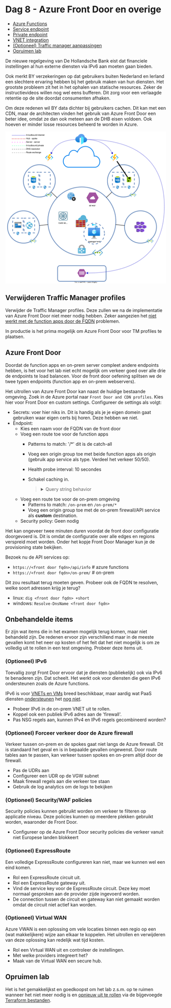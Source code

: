 # Dag 8 - Azure Front Door en overige
* [Azure Functions](#azure-functions)
* [Service endpoint](#service-endpoint)
* [Private endpoint](#private-endpoint)
* [VNET integration](#vnet-integration)
* [(Optioneel) Traffic manager aanpassingen](#optioneel-traffic-manager-aanpassingen)
* [Opruimen lab](#opruimen-lab)

De nieuwe regelgeving van De Hollandsche Bank eist dat financiele instellingen al hun externe diensten via IPv6 aan moeten gaan bieden.

Ook merkt BY verzekeringen op dat gebruikers buiten Nederland en Ierland een slechtere ervaring hebben bij het gebruik maken van hun diensten. Het grootste probleem zit het in het ophalen van statische resources. Zeker de instructievideos willen nog wel eens bufferen. Dit zorg voor een verlaagde retentie op de site doordat consumenten afhaken. 

Om deze redenen wil BY data dichter bij gebruikers cachen. Dit kan met een CDN, maar de architecten vinden het gebruik van Azure Front Door een beter idee, omdat ze dan ook meteen aan de DHB eisen voldoen. Ook hoeven er minder losse resources beheerd te worden in Azure.

![Azure Front Door topology](./data/front_door.svg)

## Verwijderen Traffic Manager profiles

Verwijder de Traffic Manager profiles. Deze zullen we na de implementatie van Azure Front Door niet meer nodig hebben. Zeker aangezien het [niet werkt met de function apps door de FQDN](../ex7/README.md#optioneel-traffic-manager-aanpassingen) problemen.

In productie is het prima mogelijk om Azure Front Door voor TM profiles te plaatsen.

## Azure Front Door

Doordat de function apps en on-prem server compleet andere endpoints hebben, is het voor het lab niet echt mogelijk om verkeer goed over alle drie de endpoints te load balancen. Voor de front door oefening splitsen we de twee typen endpoints (function app en on-prem webservers).

Het uitrollen van Azure Front Door kan naast de huidige bestaande omgeving. Zoek in de Azure portal naar `Front Door and CDN profiles`. Kies hier voor Front Door en custom settings. Configureer de settings als volgt:
* Secrets: voer hier niks in. Dit is handig als je je eigen domein gaat gebruiken waar eigen certs bij horen. Deze hebben we niet.
* Endpoint: 
    * Kies een naam voor de FQDN van de front door
    * Voeg een route toe voor de function apps
        * Patterns to match: '/*' dit is de catch-all
        * Voeg een origin group toe met beide function apps als origin (gebruik app service als type. Verdeel het verkeer 50/50).
        * Health probe interval: 10 secondes
        * Schakel caching in.
            > <details><summary>Query string behavior</summary>
            >
            > De gekozen query string caching behavior maakt niet uit voor het lab, maar in productie is het van belang om te [weten wat ze doen](https://learn.microsoft.com/en-us/azure/frontdoor/front-door-caching?pivots=front-door-standard-premium#query-string-behavior).

            </details>
    * Voeg een route toe voor de on-prem omgeving
        * Patterns to match: `/on-prem` en `/on-prem/*`
        * Voeg een origin group toe met de on-prem firewall/API service als **custom** destination.
    * Security policy: Geen nodig

Het kan ongeveer twee minuten duren voordat de front door configuratie doorgevoerd is. Dit is omdat de configuratie over alle edges en regions verspreid moet worden. Onder het kopje Front Door Manager kun je de provisioning state bekijken.

Bezoek nu de API services op:
* `https://<front door fqdn>/api/info`  # azure functions
* `https://<front door fqdn>/on-prem/`  # on-prem

Dit zou resultaat terug moeten geven. Probeer ook de FQDN te resolven, welke soort adressen krijg je terug?
* linux: `dig <front door fqdn> +short`
* windows: `Resolve-DnsName <front door fqdn>`

## Onbehandelde items

Er zijn wat items die in het examen mogelijk terug komen, maar niet behandeld zijn. De redenen ervoor zijn verschillend maar in de meeste gevallen komt het neer op kosten of het feit dat het niet mogelijk is om ze volledig uit te rollen in een test omgeving. Probeer deze items uit.

### (Optioneel) IPv6

Toevallig zorgt Front Door ervoor dat je diensten (publiekelijk) ook via IPv6 te benaderen zijn. Dat scheelt. Het werkt ook voor diensten die geen IPv6 ondersteunen zoals de Azure functions.

IPv6 is voor [VNETs en VMs](https://learn.microsoft.com/en-us/azure/virtual-network/ip-services/ipv6-overview) breed beschikbaar, maar aardig wat PaaS diensten [ondersteunen](https://learn.microsoft.com/en-us/azure/virtual-network/ip-services/ipv6-overview#limitations) het [nog niet](https://msandbu.org/ipv6-support-in-microsoft-azure/).

* Probeer IPv6 in de on-prem VNET uit te rollen.
* Koppel ook een publiek IPv6 adres aan de 'firewall'.
* Pas NSG regels aan, kunnen IPv4 en IPv6 regels gecombineerd worden?

### (Optioneel) Forceer verkeer door de Azure firewall

Verkeer tussen on-prem en de spokes gaat niet langs de Azure firewall. Dit is standaard het geval en is in bepaalde gevallen ongewenst. Door route tables aan te passen, kan verkeer tussen spokes en on-prem altijd door de firewall.

* Pas de UDRs aan
* Configureer een UDR op de VGW subnet
* Maak firewall regels aan die verkeer toe staan
* Gebruik de log analytics om de logs te bekijken

### (Optioneel) Security/WAF policies

Security policies kunnen gebruikt worden om verkeer te filteren op applicatie niveau. Deze policies kunnen op meerdere plekken gebruikt worden, waaronder de Front Door.

* Configureer op de Azure Front Door security policies die verkeer vanuit niet Europese landen blokkeert

### (Optioneel) ExpressRoute

Een volledige ExpressRoute configureren kan niet, maar we kunnen wel een eind komen. 

* Rol een ExpressRoute circuit uit.
* Rol een ExpressRoute gateway uit.
* Vind de service key voor de ExpressRoute circuit. Deze key moet normaal gesproken aan de provider zijde ingevoerd worden.
* De connection tussen de circuit en gateway kan niet gemaakt worden omdat de circuit niet actief kan worden.

### (Optioneel) Virtual WAN

Azure VWAN is een oplossing om vele locaties binnen een regio op een (wat makkelijkere) wijze aan elkaar te koppelen. Het uitrollen en verwijderen van deze oplossing kan redelijk wat tijd kosten.

* Rol een Virtual WAN uit en controleer de instellingen.
* Met welke providers integreert het?
* Maak van de Virtual WAN een secure hub.

## Opruimen lab

Het is het gemakkelijkst en goedkoopst om het lab z.s.m. op te ruimen wanneer het niet meer nodig is en [opnieuw uit te rollen](../README.md#lab-checkpoints) via de bijgevoegde [Terraform bestanden](./tf/).
